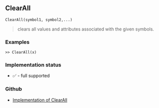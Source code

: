 ## ClearAll

```
ClearAll(symbol1, symbol2,...)
```

> clears all values and attributes associated with the given symbols. 
   
### Examples

``` 
>> ClearAll(x)
```

### Implementation status

* &#x2705; - full supported

### Github

* [Implementation of ClearAll](https://github.com/axkr/symja_android_library/blob/master/symja_android_library/matheclipse-core/src/main/java/org/matheclipse/core/builtin/PatternMatching.java#L263) 
